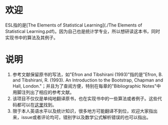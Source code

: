 # 欢迎

ESL指的是[The Elements of Statistical Learning](./The Elements of Statistical Learning.pdf)。因为自己也是统计学专业，所以想研读这本书，同时实现书中的算法及其例子。

# 说明

1. 参考文献保留原书的写法，如"Efron and Tibshirani (1993)"指的是"Efron, B. and Tibshirani, R. (1993). An Introduction to the Bootstrap, Chapman and Hall, London."；并且为了查阅方便，特别在每章的"Bibliographic Notes"中用脚注列出了相应的参考文献。
2. 该项目不仅仅是单纯地翻译原书，也在实现书中的一些算法或者例子。这些代码都可以在[这里](https://github.com/szcf-weiya/ESL-CN)找到。
3. 限于本人英语水平以及统计知识，很多地方可能翻译不到位，欢迎大家指出来，issue或者评论均可，错别字以及数学公式解析错误的也可以指出。
